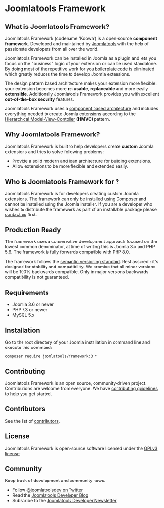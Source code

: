 # Joomlatools Framework

## What is Joomlatools Framework?

Joomlatools Framework (codename 'Koowa') is a open-source **component framework**. Developed and maintained by [Joomlatools](http://joomlatoolls.com) with the help of passionate developers from all over the world.

Joomlatools Framework can be installed in Joomla as a plugin and lets you focus on the "business" logic of your extension or can be used standalone. By doing most of the repetitive work for you [boilerplate code][boilerplate] is eliminated which greatly reduces the time
to develop Joomla extensions.

The design pattern based architecture makes your extension more flexible: your extension becomes more **re-usable**,
**replaceable** and more easily **extensible**. Additionally Joomlatools Framework provides you with excellent **out-of-the-box security** features.

Joomlatools Framework uses a [component based architecture](http://en.wikipedia.org/wiki/Component-based_software_engineering)
and includes everything needed to create Joomla extensions according to the [Hierarchical Model-View-Contoller][HMVC]
**(HMVC)** pattern.

## Why Joomlatools Framework?

Joomlatools Framework is built to help developers create **custom** Joomla extensions and tries to solve following problems:

* Provide a solid modern and lean architecture for building extensions.
* Allow extensions to be more flexible and extended easily.

## Who is Joomlatools Framework for ?

Joomlatools Framework is for developers creating custom Joomla extensions. The framework can only be installed using Composer and cannot be installed using the Joomla installer. If you are a developer who wishes to distribute the framework as part of an installable package please [contact us](http://joomlatools.com/contact/) first.

## Production Ready

The framework uses a conservative development approach focused on the lowest common denominator, at time of writing this
is Joomla 3.x and PHP 5.6. The framework is fully forwards compatible with PHP 8.0.

The framework follows the [semantic versioning standard](http://semver.org/). Rest assured : it's designed for stability
and compatibility. We promise that all minor versions will be 100% backwards compatible. Only in major versions backwards
compatibility is not guaranteed.

## Requirements

* Joomla 3.6 or newer
* PHP 7.3 or newer
* MySQL 5.x

## Installation

Go to the root directory of your Joomla installation in command line and execute this command:

```
composer require joomlatools/framework:3.*
```

## Contributing

Joomlatools Framework is an open source, community-driven project. Contributions are welcome from everyone. 
We have [contributing guidelines](CONTRIBUTING.md) to help you get started.

## Contributors

See the list of [contributors](https://github.com/joomlatools/joomlatools-framework/contributors).

## License

Joomlatools Framework is open-source software licensed under the [GPLv3 license](LICENSE.txt).

## Community

Keep track of development and community news.

* Follow [@joomlatoolsdev on Twitter](https://twitter.com/joomlatoolsdev)
* Read the [Joomlatools Developer Blog](https://www.joomlatools.com/developer/blog/)
* Subscribe to the [Joomlatools Developer Newsletter](https://www.joomlatools.com/developer/newsletter/)

[HMVC]: http://en.wikipedia.org/wiki/Hierarchical_model%E2%80%93view%E2%80%93controller
[boilerplate]: http://en.wikipedia.org/wiki/Boilerplate_code
